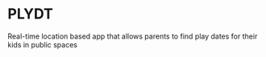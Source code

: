 # PLYDT
Real-time location based app that allows parents to find play dates for their kids in public spaces

